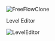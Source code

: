 ![FreeFlowClone](https://user-images.githubusercontent.com/16307601/145017251-696e06ca-ff61-461f-b0d4-437d6bd8c688.gif)

Level Editor


![LevelEditor](https://user-images.githubusercontent.com/16307601/145017746-34173cab-d7b8-425a-ad18-d087c16a6e66.jpg)
